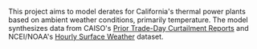 This project aims to model derates for California's thermal power plants based
on ambient weather conditions, primarily temperature. The model synthesizes data
from CAISO's [Prior Trade-Day Curtailment Reports](https://www.caiso.com/market/Pages/OutageManagement/CurtailedandNonOperationalGenerators.aspx)
and NCEI/NOAA's [Hourly Surface Weather](https://www.ncei.noaa.gov/data/global-hourly/)
dataset.